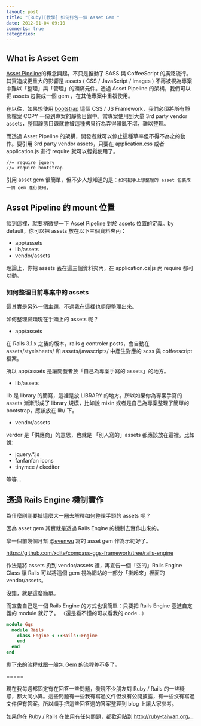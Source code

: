 ```yaml
---
layout: post
title: "[Ruby][教學] 如何打包一個 Asset Gem "
date: 2012-01-04 09:10
comments: true
categories: 
---
```


## What is Asset Gem

[Asset Pipeline](http://upgrade2rails31.heroku.com/asset-pipeline/)的概念興起，不只是推動了 SASS 與 CoffeeScript 的廣泛流行。其實造成更重大的影響是 assets ( CSS / JavaScript / Images ) 不再被視為專案中難以「整理」與「管理」的頭痛元件。透過 Asset Pipeline 的架構，我們可以把 assets 包裝成一個 gem ，在其他專案中重複使用。

在以往，如果想使用 [bootstrap](http://twitter.github.com/bootstrap/) 這個 CSS / JS Framework，我們必須將所有靜態檔案 COPY 一份到專案的靜態目錄中。當專案使用到大量 3rd party vendor assets，整個靜態目錄就會被這種拷貝行為弄得髒亂不堪，難以整理。

而透過 Asset Pipeline 的架構，開發者就可以停止這種草率但不得不為之的動作。要引用 3rd party vendor assets，只要在 application.css 或者 application.js 進行 require 就可以輕鬆使用了。


```
//= require jquery
//= require bootstrap

``` 

引用 asset gem 很簡單，但不少人想知道的是：`如何把手上想整理的 asset 包裝成一個 gem 進行使用`。


## Asset Pipeline 的 mount 位置

談到這裡，就要稍微提一下 Asset Pipeline 對於 assets 位置的定義。by default，你可以把 assets 放在以下三個資料夾內：

* app/assets
* lib/assets
* vendor/assets

理論上，你把 assets 丟在這三個資料夾內，在 application.cs|js 內 require 都可以動。

### 如何整理目前專案中的 assets

這其實是另外一個主題，不過我在這裡也順便整理出來。


如何整理歸類現在手頭上的 assets 呢？

* app/assets

在 Rails 3.1.x 之後的版本，rails g controler posts，會自動在 assets/styelsheets/ 和 assets/javascripts/ 中產生對應的 scss 與 coffeescript 檔案。

所以 app/assets 是讓開發者放「自己為專案手寫的 assets」的地方。

* lib/assets

lib 是 library 的簡寫，這裡是放 LIBRARY 的地方。所以如果你為專案手寫的 assets 漸漸形成了 library 規模，比如說 mixin 或者是自己為專案整理了簡單的 bootstrap，應該放在 lib/ 下。

* vendor/assets

verdor 是「供應商」的意思，也就是 「別人寫的」assets 都應該放在這裡。比如說:

* jquery.*.js 
* fanfanfan icons
* tinymce / ckeditor

等等…

## 透過 Rails Engine 機制實作

為什麼剛剛要扯這麼大一圈去解釋如何整理手頭的 assets 呢？

因為 asset gem 其實就是透過 Rails Engine 的機制去實作出來的。

拿一個前幾個月幫 [@evenwu](http://twitter.com/evenwu) 寫的 asset gem 作為示範好了。

<https://github.com/xdite/compass-ggs-framework/tree/rails-engine>

作法是將 assets 扔到 vendor/assets 裡，再宣告一個「空的」Rails Engine Class 讓 Rails 可以將這個 gem 視為網站的一部分「掛起來」裡面的 vendor/assets。

沒錯，就是這麼簡單。

而宣告自己是一個 Rails Engine 的方式也很簡單：只要把 Rails Engine 塞進自定義的 module 就好了。
（還是看不懂的可以看我的 code…）


``` ruby
module Ggs
  module Rails
    class Engine < ::Rails::Engine
    end
  end
end
```

剩下來的流程就跟[一般包 Gem 的流程](http://blog.xdite.net/posts/2012/01/04/how-to-pack-a-gem/)差不多了。

=====

現在我每週都固定有在回答一些問題，發現不少朋友對 Ruby / Rails 的一些疑惑，都大同小異。這些問題有一些我有寫過文件但沒有公開披露，有一些沒有寫過文件但有答案。所以順手把這些回答過的答案整理到 blog 上讓大家參考。

如果你在 Ruby / Rails 在使用有任何問題，都歡迎貼到 http://ruby-taiwan.org。